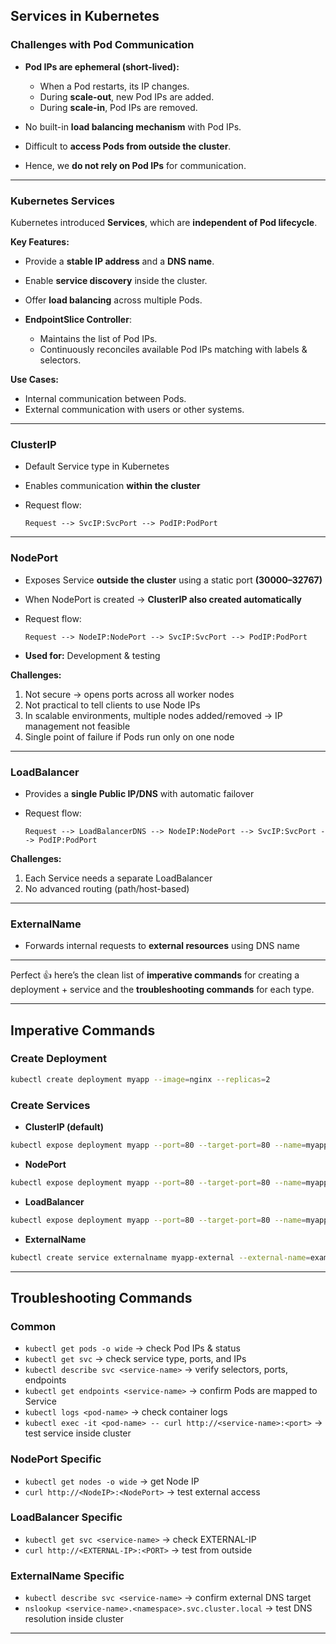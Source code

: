 ## Services in Kubernetes

### Challenges with Pod Communication

* **Pod IPs are ephemeral (short-lived):**

  * When a Pod restarts, its IP changes.
  * During **scale-out**, new Pod IPs are added.
  * During **scale-in**, Pod IPs are removed.
* No built-in **load balancing mechanism** with Pod IPs.
* Difficult to **access Pods from outside the cluster**.
* Hence, we **do not rely on Pod IPs** for communication.

---

### Kubernetes Services

Kubernetes introduced **Services**, which are **independent of Pod lifecycle**.

**Key Features:**

* Provide a **stable IP address** and a **DNS name**.
* Enable **service discovery** inside the cluster.
* Offer **load balancing** across multiple Pods.
* **EndpointSlice Controller**:

  * Maintains the list of Pod IPs.
  * Continuously reconciles available Pod IPs matching with labels & selectors.

**Use Cases:**

* Internal communication between Pods.
* External communication with users or other systems.

---

### ClusterIP

* Default Service type in Kubernetes
* Enables communication **within the cluster**
* Request flow:

  ```
  Request --> SvcIP:SvcPort --> PodIP:PodPort
  ```

---

### NodePort

* Exposes Service **outside the cluster** using a static port **(30000–32767)**
* When NodePort is created → **ClusterIP also created automatically**
* Request flow:

  ```
  Request --> NodeIP:NodePort --> SvcIP:SvcPort --> PodIP:PodPort
  ```
* **Used for:** Development & testing

**Challenges:**

1. Not secure → opens ports across all worker nodes
2. Not practical to tell clients to use Node IPs
3. In scalable environments, multiple nodes added/removed → IP management not feasible
4. Single point of failure if Pods run only on one node

---

### LoadBalancer

* Provides a **single Public IP/DNS** with automatic failover
* Request flow:

  ```
  Request --> LoadBalancerDNS --> NodeIP:NodePort --> SvcIP:SvcPort --> PodIP:PodPort
  ```

**Challenges:**

1. Each Service needs a separate LoadBalancer
2. No advanced routing (path/host-based)

---

### ExternalName

* Forwards internal requests to **external resources** using DNS name

---
Perfect 👍 here’s the clean list of **imperative commands** for creating a deployment + service and the **troubleshooting commands** for each type.

---

## **Imperative Commands**

### Create Deployment

```bash
kubectl create deployment myapp --image=nginx --replicas=2
```

### Create Services

* **ClusterIP (default)**

```bash
kubectl expose deployment myapp --port=80 --target-port=80 --name=myapp-clusterip --type=ClusterIP
```

* **NodePort**

```bash
kubectl expose deployment myapp --port=80 --target-port=80 --name=myapp-nodeport --type=NodePort
```

* **LoadBalancer**

```bash
kubectl expose deployment myapp --port=80 --target-port=80 --name=myapp-lb --type=LoadBalancer
```

* **ExternalName**

```bash
kubectl create service externalname myapp-external --external-name=example.com
```

---

## **Troubleshooting Commands**

### Common

* `kubectl get pods -o wide` → check Pod IPs & status
* `kubectl get svc` → check service type, ports, and IPs
* `kubectl describe svc <service-name>` → verify selectors, ports, endpoints
* `kubectl get endpoints <service-name>` → confirm Pods are mapped to Service
* `kubectl logs <pod-name>` → check container logs
* `kubectl exec -it <pod-name> -- curl http://<service-name>:<port>` → test service inside cluster

### NodePort Specific

* `kubectl get nodes -o wide` → get Node IP
* `curl http://<NodeIP>:<NodePort>` → test external access

### LoadBalancer Specific

* `kubectl get svc <service-name>` → check EXTERNAL-IP
* `curl http://<EXTERNAL-IP>:<PORT>` → test from outside

### ExternalName Specific

* `kubectl describe svc <service-name>` → confirm external DNS target
* `nslookup <service-name>.<namespace>.svc.cluster.local` → test DNS resolution inside cluster

---